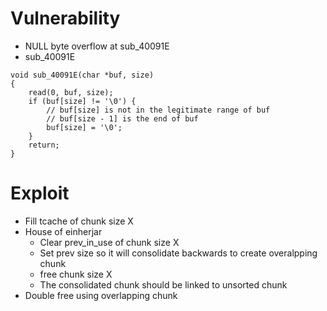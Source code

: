 # Vulnerability
- NULL byte overflow at sub_40091E
- sub_40091E
```
void sub_40091E(char *buf, size)
{
    read(0, buf, size);
    if (buf[size] != '\0') {
        // buf[size] is not in the legitimate range of buf
        // buf[size - 1] is the end of buf
        buf[size] = '\0';
    }
    return;
}
```


# Exploit
- Fill tcache of chunk size X
- House of einherjar
    - Clear prev_in_use of chunk size X
    - Set prev size so it will consolidate backwards to create overalpping chunk
    - free chunk size X
    - The consolidated chunk should be linked to unsorted chunk
- Double free using overlapping chunk
